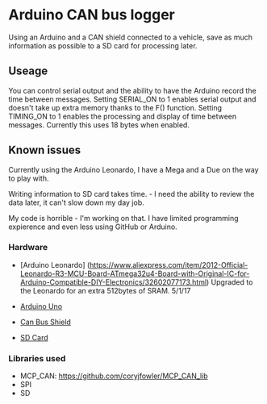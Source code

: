 # Arduino CAN bus logger
Using an Arduino and a CAN shield connected to a vehicle, save as much information as possible to a SD card for processing later. 


## Useage
You can control serial output and the ability to have the Arduino record the time between messages.
Setting SERIAL_ON to 1 enables serial output and doesn't take up extra memory thanks to the F() function.
Setting TIMING_ON to 1 enables the processing and display of time between messages. Currently this uses 18 bytes when enabled.

## Known issues

Currently using the Arduino Leonardo, I have a Mega and a Due on the way to play with.

Writing information to SD card takes time. - I need the ability to review the data later, it can't slow down my day job.

My code is horrible - I'm working on that. I have limited programming expierence and even less using GitHub or Arduino.




### Hardware
* [Arduino Leonardo] (https://www.aliexpress.com/item/2012-Official-Leonardo-R3-MCU-Board-ATmega32u4-Board-with-Original-IC-for-Arduino-Compatible-DIY-Electronics/32602077173.html) Upgraded to the Leonardo for an extra 512bytes of SRAM. 5/1/17
* [Arduino Uno](http://www.banggood.com/UNO-R3-ATmega328P-Development-Board-For-Arduino-No-Cable-p-964163.html)

* [Can Bus Shield](https://www.aliexpress.com/item/CAN-BUS-Shield-for-Arduino/32569554666.html)

* [SD Card](https://www.amazon.com/Professional-SanDisk-MicroSDHC-requirements-recordings/dp/9791299625/)


### Libraries used
* MCP_CAN: https://github.com/coryjfowler/MCP_CAN_lib
* SPI
* SD
